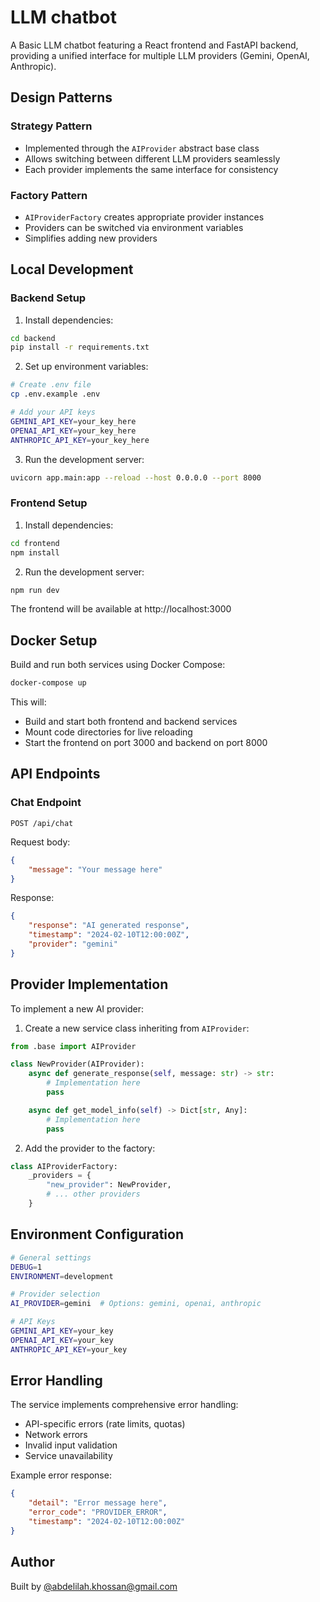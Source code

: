 # LLM chatbot

A Basic LLM chatbot featuring a React frontend and FastAPI backend, providing a unified interface for multiple LLM providers (Gemini, OpenAI, Anthropic).

## Design Patterns

### Strategy Pattern
- Implemented through the `AIProvider` abstract base class
- Allows switching between different LLM providers seamlessly
- Each provider implements the same interface for consistency

### Factory Pattern
- `AIProviderFactory` creates appropriate provider instances
- Providers can be switched via environment variables
- Simplifies adding new providers

## Local Development

### Backend Setup

1. Install dependencies:
```bash
cd backend
pip install -r requirements.txt
```

2. Set up environment variables:
```bash
# Create .env file
cp .env.example .env

# Add your API keys
GEMINI_API_KEY=your_key_here
OPENAI_API_KEY=your_key_here
ANTHROPIC_API_KEY=your_key_here
```

3. Run the development server:
```bash
uvicorn app.main:app --reload --host 0.0.0.0 --port 8000
```

### Frontend Setup

1. Install dependencies:
```bash
cd frontend
npm install
```

2. Run the development server:
```bash
npm run dev
```

The frontend will be available at http://localhost:3000

## Docker Setup

Build and run both services using Docker Compose:
```bash
docker-compose up
```

This will:
- Build and start both frontend and backend services
- Mount code directories for live reloading
- Start the frontend on port 3000 and backend on port 8000

## API Endpoints

### Chat Endpoint
```
POST /api/chat
```

Request body:
```json
{
    "message": "Your message here"
}
```

Response:
```json
{
    "response": "AI generated response",
    "timestamp": "2024-02-10T12:00:00Z",
    "provider": "gemini"
}
```

## Provider Implementation

To implement a new AI provider:

1. Create a new service class inheriting from `AIProvider`:
```python
from .base import AIProvider

class NewProvider(AIProvider):
    async def generate_response(self, message: str) -> str:
        # Implementation here
        pass

    async def get_model_info(self) -> Dict[str, Any]:
        # Implementation here
        pass
```

2. Add the provider to the factory:
```python
class AIProviderFactory:
    _providers = {
        "new_provider": NewProvider,
        # ... other providers
    }
```

## Environment Configuration

```bash
# General settings
DEBUG=1
ENVIRONMENT=development

# Provider selection
AI_PROVIDER=gemini  # Options: gemini, openai, anthropic

# API Keys
GEMINI_API_KEY=your_key
OPENAI_API_KEY=your_key
ANTHROPIC_API_KEY=your_key
```

## Error Handling

The service implements comprehensive error handling:
- API-specific errors (rate limits, quotas)
- Network errors
- Invalid input validation
- Service unavailability

Example error response:
```json
{
    "detail": "Error message here",
    "error_code": "PROVIDER_ERROR",
    "timestamp": "2024-02-10T12:00:00Z"
}
```

## Author

Built by [@abdelilah.khossan@gmail.com](mailto:abdelilah.khossan@gmail.com)